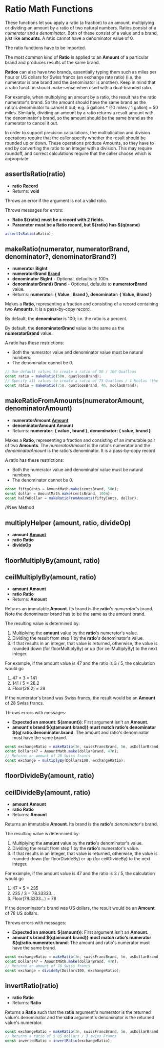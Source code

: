 # Ratio Math Functions

These functions let you apply a ratio (a fraction) to an amount, multiplying or
dividing an amount by a ratio of two natural numbers. Ratios consist of a
*numerator* and a *denominator*. Both of these consist of a value and a brand,
just like **amounts**. A ratio cannot have a denominator value of 0.

The ratio functions have to be imported.

The most common kind of **Ratio** is applied to an **Amount** of a particular brand
and produces results of the same brand.

**Ratios** can also have two brands, essentially typing them such as miles per
hour or US dollars for Swiss francs (an exchange rate ratio) (i.e. the numerator
is one brand and the denominator is another). Keep in mind that a ratio function
should make sense when used with a dual-branded ratio.

For example, when multiplying an amount by a ratio, the result has the ratio
numerator's brand.  So the amount should have the same brand as the ratio's
denominator to cancel it out; e.g. 5 gallons * (10 miles / 1 gallon) = 50
miles. Similarly, dividing an amount by a ratio returns a result amount with the
denominator's brand, so the amount should be the same brand as the numerator to
cancel it out.

In order to support precision calculations, the multiplication and division
operations require that the caller specify whether the result should be rounded
up or down. These operations produce Amounts, so they have to end by converting
the ratio to an integer with a division. This may require roundoff, and correct
calculations require that the caller choose which is appropriate.

## assertIsRatio(ratio)
- **ratio** **Record**
- Returns: **void**

Throws an error if the argument is not a valid ratio.

Throws messages for errors:
- **Ratio ${ratio} must be a record with 2 fields.**
- **Parameter must be a Ratio record, but ${ratio} has ${q(name)**

```js
assertIsRatio(aRatio);
```

## makeRatio(numerator, numeratorBrand, denominator?, denominatorBrand?)
- **numerator** **BigInt**
- **numeratorBrand** **[Brand](/reference/ertp-api/brand.md)**
- **denominator** **BigInt** - Optional, defaults to 100n.
- **denominatorBrand)** **Brand** - Optional, defaults to **numeratorBrand** value.
- Returns: **numerator: { Value , Brand }, denominator: { Value, Brand }**

Makes a **Ratio**, representing a fraction and consisting of a record containing
two **Amounts**. It is a pass-by-copy record. 

By default, the **denominator** is 100; i.e. the ratio is a percent. 

By default, the **denominatorBrand** value is the same as the **numeratorBrand**
value. 

A ratio has these restrictions: 
- Both the numerator value and denominator value must be natural numbers. 
- The denominator cannot be 0. 

```js
// Use default values to create a ratio of 50 / 100 Quatloos
const ratio = makeRatio(50n, quatloosBrand);
// Specify all values to create a ratio of 75 Quatloos / 4 Moolas (the current exchange rate)
const ratio = makeRatio(75n, quatloosBrand, 4n, moolasBrand);
```

## makeRatioFromAmounts(numeratorAmount, denominatorAmount)
- **numeratorAmount** **[Amount](/reference/ertp-api/ertp-data-types.md#amount)**
- **denominatorAmount** **Amount**
- Returns: **numerator: { value , brand }, denominator: { value, brand }**

Makes a **Ratio**, representing a fraction and consisting of an immutable pair 
of two **Amounts**.  The *numeratorAmount* is the ratio's numerator and
the *denominatorAmount* is the ratio's denominator. It is a pass-by-copy 
record. 

A ratio has these restrictions: 
- Both the numerator value and denominator value must be natural numbers. 
- The denominator cannot be 0. 

```js
const fiftyCents = AmountMath.make(centsBrand, 50n);
const dollar = AmountMath.make(centsBrand, 100n);
const halfADollar = makeRatioFromAmounts(fiftyCents, dollar);
```

//New Method
## multiplyHelper (amount, ratio, divideOp)
- **amount** **[Amount](/reference/ertp-api/ertp-data-types.md#amount)**
- **ratio** **Ratio**
- **divideOp**


## floorMultiplyBy(amount, ratio)
## ceilMultiplyBy(amount, ratio)
- **amount** **Amount**
- **ratio** **Ratio**
- Returns: **Amount**

Returns an immutable **Amount**.  Its brand is the **ratio**'s *numerator*'s brand.
Note the denominator brand has to be the same as the amount brand.

The resulting value is determined by:
1. Multiplying the **amount** value by the **ratio**'s numerator's value.
2. Dividing the result from step 1 by the **ratio**'s denominator's value.
3. If that results in an integer, that value is returned, otherwise, the value
  is rounded down (for floorMultiplyBy) or up (for ceilMultiplyBy) to the next
  integer.

For example, if the amount value is 47 and the ratio is 3 / 5, the calculation
would go
1. 47 * 3 = 141
2. 141 / 5 = 28.2
3. Floor(28.2) = 28

If the numerator's brand was Swiss francs, the result would be an **Amount** of
28 Swiss francs.

Throws errors with messages: 
- **Expected an amount: ${amount})**:  First argument isn't an **Amount**. 
- **amount's brand ${q(amount.brand)} must match ratio's denominator ${q(
  ratio.denominator.brand**: The amount and ratio's denominator must have the same brand. 
    
```js
const exchangeRatio = makeRatio(3n, swissFrancBrand, 5n, usDollarBrand);
const Dollars47 = AmountMath.make(dollarBrand, 47n);
// Returns an amount of 28 Swiss francs
const exchange = multiplyBy(Dollars100, exchangeRatio);
```

## floorDivideBy(amount, ratio)
## ceilDivideBy(amount, ratio)
- **amount** **Amount**
- **ratio** **Ratio**
- Returns: **Amount**

Returns an immutable **Amount**.  Its brand is the **ratio**'s *denominator*'s brand.

The resulting value is determined by:
1. Multiplying the **amount** value by the **ratio**'s denominator's value.
2. Dividing the result from step 1 by the **ratio**'s numerator's value.
3. If that results in an integer, that value is returned, otherwise, the value
  is rounded down (for floorDivideBy) or up (for ceilDivideBy) to the next
  integer.

For example, if the amount value is 47 and the ratio is 3 / 5, the calculation
would go
1. 47 * 5 = 235
2. 235 / 3 = 78.33333...
3. Floor(78.3333...) = 78

If the denominator's brand was US dollars, the result would be an **Amount** of
78 US dollars.

Throws errors with messages: 
- **Expected an amount: ${amount})**:  First argument isn't an **Amount**. 
- **amount's brand ${q(amount.brand)} must match ratio's numerator ${q(ratio.numerator.brand**: The 
  amount and ratio's numerator must have the same brand. 

```js
const exchangeRatio = makeRatio(3n, swissFrancBrand, 5n, usDollarBrand);
const Dollars47 = AmountMath.make(dollarBrand, 47n);
// Returns an amount of 78 Swiss francs
const exchange = divideBy(Dollars100, exchangeRatio);
```

## invertRatio(ratio)
- **ratio** **Ratio**
- Returns: **Ratio**

Returns a **Ratio** such that the **ratio** argument's numerator is the returned value's
denominator and the **ratio** argument's denominator is the returned value's numerator.

```js
const exchangeRatio = makeRatio(3n, swissFrancBrand, 5n, usDollarBrand);
// Returns a ratio of 5 US dollars / 3 swiss Francs
const invertedRatio = invertRatio(exchangeRatio);
```


